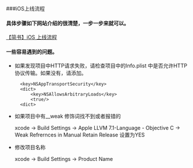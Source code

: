 ###iOS上线流程
#### 具体步骤如下网站介绍的很清楚，一步一步来就可以。
 
  [【简书】iOS 上线流程](http://www.jianshu.com/p/06c3c1b0bf9b)
  
#### 一些容易遇到的问题。
 
- 如果发现项目中HTTP请求失败，请检查项目中的Info.plist 中是否允许HTTP协议传输。如果没有，请添加。


	 	<key>NSAppTransportSecurity</key>
		<dict>
			<key>NSAllowsArbitraryLoads</key>
			<true/>
		<dict>
 		
- 如果项目中有__weak 修饰词找不到或者报错的
 
	 xcode -> Build Settings -> Apple LLVM 7.1-Language - Objective C -> Weak Refrernces in Manual Retain Release  设置为YES

- 修改项目名称
 
   xcode -> Build Settings -> Product Name 	

 	
 	
